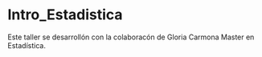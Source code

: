 # Intro_Estadistica
Este taller se desarrollón con la colaboracón de Gloria Carmona Master en Estadística.
